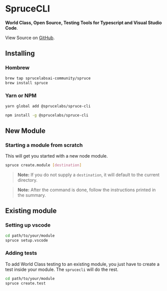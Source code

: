 # SpruceCLI

**World Class, Open Source, Testing Tools for Typescript and Visual Studio Code**. 

View Source on [GitHub](https://github.com/sprucelabsai-community/spruce-cli-workspace).

## Installing

### Hombrew

```bash
brew tap sprucelabsai-community/spruce
brew install spruce
```

### Yarn or NPM

```bash
yarn global add @sprucelabs/spruce-cli
```

```bash
npm install -g @sprucelabs/spruce-cli
```

## New Module

### Starting a module from scratch

This will get you started with a new node module. 

```bash
spruce create.module [destination]
```
> **Note:** If you do not supply a `destination`, it will default to the current directory.

> **Note:** After the command is done, follow the instructions printed in the summary.

## Existing module

### Setting up vscode

```bash
cd path/to/your/module
spruce setup.vscode
```

### Adding tests

To add World Class testing to an existing module, you just have to create a test inside your module. The `sprucecli` will do the rest.

```bash
cd path/to/your/module
spruce create.test
```

